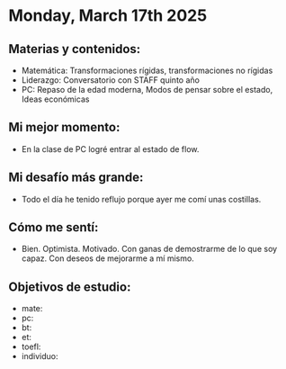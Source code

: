 # Monday, March 17th 2025

## Materias y contenidos:
- Matemática: Transformaciones rígidas, transformaciones no rígidas
- Liderazgo: Conversatorio con STAFF quinto año
- PC: Repaso de la edad moderna, Modos de pensar sobre el estado, Ideas económicas
## Mi mejor momento:
- En la clase de PC logré entrar al estado de flow.

## Mi desafío más grande:
- Todo el día he tenido reflujo porque ayer me comí unas costillas.

## Cómo me sentí:
- Bien. Optimista. Motivado. Con ganas de demostrarme de lo que soy capaz. Con deseos de mejorarme a mí mismo.

## Objetivos de estudio:
- mate: 
- pc: 
- bt:
- et:
- toefl:
- individuo:

